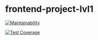 # frontend-project-lvl1

[![Maintainability](https://api.codeclimate.com/v1/badges/3811aa92a325b2615641/maintainability)](https://codeclimate.com/github/snetalena/frontend-project-lvl1/maintainability)

[![Test Coverage](https://api.codeclimate.com/v1/badges/3811aa92a325b2615641/test_coverage)](https://codeclimate.com/github/snetalena/frontend-project-lvl1/test_coverage)